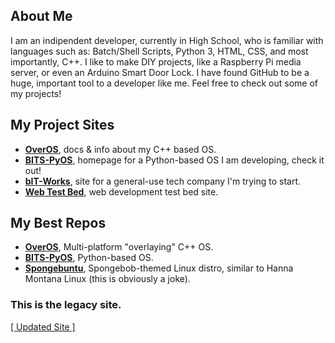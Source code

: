 ## About Me
I am an indipendent developer, currently in High School, who is familiar with languages such as: Batch/Shell Scripts, Python 3, HTML, CSS, and most importantly, C++. I like to make DIY projects, like a Raspberry Pi media server, or even an Arduino Smart Door Lock. I have found GitHub to be a huge, important tool to a developer like me. Feel free to check out some of my projects!

## My Project Sites
- **[OverOS](https://sykeben.github.io/overos)**, docs & info about my C++ based OS.
- **[BITS-PyOS](https://sykeben.github.io/BITS-PyOS)**, homepage for a Python-based OS I am developing, check it out!
- **[bIT-Works](https://bit-works.github.io)**, site for a general-use tech company I'm trying to start.
- **[Web Test Bed](https://sykeben.github.io/WebTestBed)**, web development test bed site.

## My Best Repos
- **[OverOS](https://github.com/sykeben/overos)**, Multi-platform "overlaying" C++ OS.
- **[BITS-PyOS](https://github.com/sykeben/BITS-PyOS)**, Python-based OS.
- **[Spongebuntu](https://github.com/sykeben/Spongebuntu)**, Spongebob-themed Linux distro, similar to Hanna Montana Linux (this is obviously a joke).

### This is the legacy site.
[[ Updated Site ]](..)
